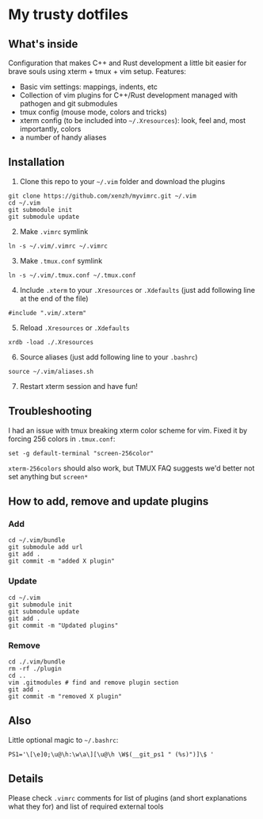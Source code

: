 # My trusty dotfiles
## What's inside
Configuration that makes C++ and Rust development a little bit easier for brave souls using xterm + tmux + vim setup.
Features:
* Basic vim settings: mappings, indents, etc
* Collection of vim plugins for C++/Rust development managed with pathogen and git submodules
* tmux config (mouse mode, colors and tricks)
* xterm config (to be included into `~/.Xresources`): look, feel and, most importantly, colors
* a number of handy aliases

## Installation
1. Clone this repo to your `~/.vim` folder and download the plugins
```
git clone https://github.com/xenzh/myvimrc.git ~/.vim
cd ~/.vim
git submodule init
git submodule update
```
2. Make `.vimrc` symlink
```
ln -s ~/.vim/.vimrc ~/.vimrc
```
3. Make `.tmux.conf` symlink
```
ln -s ~/.vim/.tmux.conf ~/.tmux.conf
```
4. Include `.xterm` to your `.Xresources` or `.Xdefaults` (just add following line at the end of the file)
```
#include ".vim/.xterm"
```
5. Reload `.Xresources` or `.Xdefaults`
```
xrdb -load ./.Xresources
```
6. Source aliases (just add following line to your `.bashrc`)
```
source ~/.vim/aliases.sh
```
7. Restart xterm session and have fun!

## Troubleshooting
I had an issue with tmux breaking xterm color scheme for vim.
Fixed it by forcing 256 colors in `.tmux.conf`:
```
set -g default-terminal "screen-256color"
```
`xterm-256colors` should also work, but TMUX FAQ suggests we'd better not set anything but `screen*`

## How to add, remove and update plugins

### Add
```
cd ~/.vim/bundle
git submodule add url
git add .
git commit -m "added X plugin"
```

### Update
```
cd ~/.vim
git submodule init
git submodule update
git add .
git commit -m "Updated plugins"
```

### Remove
```
cd ./.vim/bundle
rm -rf ./plugin
cd ..
vim .gitmodules # find and remove plugin section
git add .
git commit -m "removed X plugin"
```

## Also
Little optional magic to `~/.bashrc`:
```
PS1='\[\e]0;\u@\h:\w\a\][\u@\h \W$(__git_ps1 " (%s)")]\$ '
```

## Details
Please check `.vimrc` comments for list of plugins (and short explanations what they for) and list of required external tools
